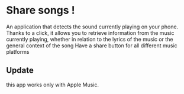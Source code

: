 # Share songs !

An application that detects the sound currently playing on your phone. 
Thanks to a click, it allows you to retrieve information from the music currently playing, whether in relation to the lyrics of the music or the general context of the song Have a share button for all different music platforms

## Update
this app works only with Apple Music.